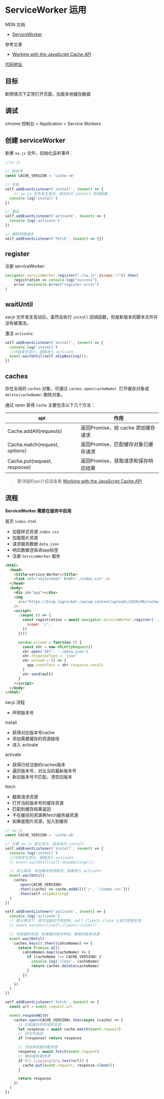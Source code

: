 # ServiceWorker 运用

MDN 文档
- [ServiceWorker](https://developer.mozilla.org/zh-CN/docs/Web/API/ServiceWorker)

参考文章
- [Working with the JavaScript Cache API](https://blog.logrocket.com/javascript-cache-api/)

[代码地址](https://github.com/YooYooY/serviceWorker-demo)

## 目标

断网情况下正常打开页面，加载本地缓存数据

## 调试

chrome 控制台 > Application > Service Workers

## 创建 serviceWorker 

新建 `sw.js` 文件，初始化监听事件：
```js
//sw.js

// 版本号
const CACHE_VERSION = 'cache-v0'

// 安装
self.addEventListener('install', (event) => {
    // sw.js 文件发生变动，就会执行 install 回调函数
  console.log('install')
})

// 激活
self.addEventListener('activate', (event) => {
  console.log('activate')
})

// 捕获网络请求
self.addEventListener('fetch', (event) => {})
```

## register

注册 serviceWorker:

```js
navigator.serviceWorker.register("./sw.js",{scope:"/"}).then(
    registration => console.log("success"),
    error =>console.error("register error")
)
```

## waitUntil

sw.js 文件发生变动后，虽然会执行 `install` 回调函数，但是新版本的脚本文件并没有被激活。

激活 `activate`:

```js
self.addEventListener('install', (event) => {
  console.log('install')
  //内容发生变化，直接进入 activate
  event.waitUntil(self.skipWaiting());
})
```

## caches

存在全局的 `caches` 对象，可通过 `caches.open(cacheName) `打开缓存对象或`delete(cacheName)` 删除对象。

通过 open 获得 `Cache` 主要包含以下几个方法：

| api | 作用 |
| ---- | ---- |
| Cache.addAll(requests)| 返回Promise，给 cache 添加缓存请求|
| Cache.match(request, options) | 返回Promise，匹配缓存对象已缓存请求 |
| Cache.put(request, response) | 返回Promise，获取请求和保存响应结果 |


> 更详细的api介绍请查看 [Working with the JavaScript Cache API](https://blog.logrocket.com/javascript-cache-api/)

## 流程

**ServiceWorker 需要在服务中启用**

首页 `index.html`

- 加载样式资源 `index.css`
- 加载图片资源
- 请求服务数据 `data.json`
- 响应数据渲染进app标签
- 注册 `ServiceWorker` 服务

```html
<html>
  <head>
    <title>service Worker</title>
    <link rel="stylesheet" href="./index.css" />
  </head>
  <body>
    <div id="app"></div>
    <img
      src="https://blog.logrocket.com/wp-content/uploads/2020/06/cacheapi.png"
    />
    <script>
      ;(async () => {
        const registration = await navigator.serviceWorker.register('./sw.js', {
          scope: '/',
        })
      })()

      window.onload = function () {
        const xhr = new XMLHttpRequest()
        xhr.open('GET', './data.json')
        xhr.responseType = 'json'
        xhr.onload = () => {
          app.innerText = xhr.response.result
        }
        xhr.send(null)
      }
    </script>
  </body>
</html>
```

sw.js 流程

- 声明版本号

install 
- 获得对应版本号cache
- 添加需要缓存的资源路径
- 进入 activate

activate
- 获得已经注册的caches版本
- 遍历版本号，对比当前最新版本号
- 新旧版本号不匹配，清空旧版本

fetch
- 截取请求资源
- 打开当前版本号的缓存资源
- 匹配到缓存结果返回
- 不在缓存的资源再fetch服务器资源
- 如果是图片资源，加入到缓存


```js
// sw.js
const CACHE_VERSION = 'cache-v0'

// 只要 sw.js 发生变化，就会执行 install
self.addEventListener('install', (event) => {
  console.log('install')
  //内容发生变化，直接进入 activate
  // event.waitUntil(self.skipWaiting());

  // 进入缓存，添加缓存资源路径，接着进入 activate
  event.waitUntil(
    caches
      .open(CACHE_VERSION)
      .then((cache) => cache.addAll(['/', '/index.css']))
      .then(self.skipWaiting)
  )
})

self.addEventListener('activate', (event) => {
  console.log('activate')
  // 默认情况下，首次加载后不受控制，self.clients.claim 让首次控制生效
  // event.waitUntil(self.clients.claim())

  // 判断缓存资源，如果缓存版本修改，删掉旧版本资源
  event.waitUntil(
    caches.keys().then((cahceNames) => {
      return Promise.all(
        cahceNames.map((cacheName) => {
          if (cacheName !== CACHE_VERSION) {
            console.log('clear', cacheName)
            return caches.delete(cacheName)
          }
        })
      )
    })
  )
})

self.addEventListener('fetch', (event) => {
  const url = event.request.url

  event.respondWith(
    caches.open(CACHE_VERSION).then(async (cache) => {
      // 匹配缓存中的请求资源
      let response = await cache.match(event.request)
      // 存在则返回
      if (response) return response

      // 否则请求服务器资源
      response = await fetch(event.request)
      // 缓存服务器资源
      if (/\.(jpg|png)$/g.test(url)) {
        cache.put(event.request, response.clone())
      }

      return response
    })
  )
})
```